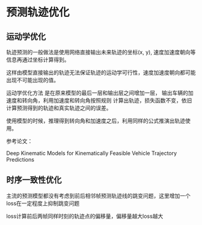 # 预测轨迹优化

## 运动学优化

轨迹预测的一般做法是使用网络直接输出未来轨迹的坐标(x, y), 速度加速度朝向等信息再通过坐标计算得到。

这样由模型直接输出的轨迹无法保证轨迹的运动学可行性，速度加速度朝向都可能出现不可能出现的值。

运动学优化方法 是在原来模型的最后一层和输出层之间增加一层， 输出车辆的加速度和转向角，利用加速度和转向角按照规则
计算出轨迹，损失函数不变，依旧计算预测得到的轨迹和真实轨迹之间的误差。

使用模型的时候，推理得到转向角和加速度之后，利用同样的公式推演出轨迹使用。

参考论文：

Deep Kinematic Models for Kinematically Feasible Vehicle Trajectory Predictions

## 时序一致性优化

主流的预测模型都没有考虑到前后相邻帧预测轨迹线的跳变问题，这里增加一个loss在一定程度上抑制跳变问题

loss计算前后两帧同样时刻的轨迹点的偏移量，偏移量越大loss越大